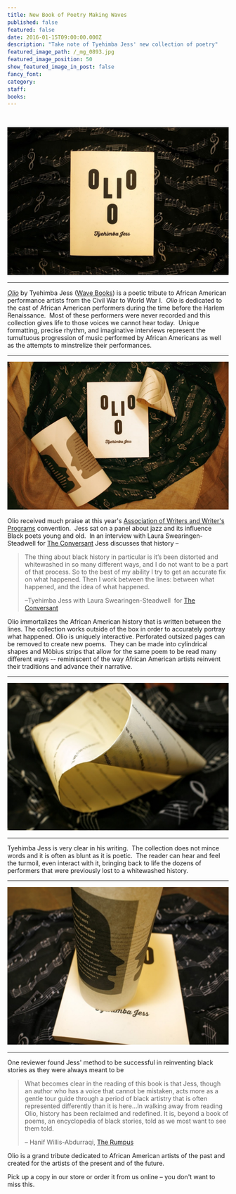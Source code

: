 ```yaml
---
title: New Book of Poetry Making Waves
published: false
featured: false
date: 2016-01-15T09:00:00.000Z
description: "Take note of Tyehimba Jess' new collection of poetry"
featured_image_path: /_mg_0893.jpg
featured_image_position: 50
show_featured_image_in_post: false
fancy_font:
category:
staff:
books:
---
```



&nbsp;

![](/uploads/versions/_mg_0806---x----1120-747x---.jpg)

---

*[Olio](http://www.brooklinebooksmith-shop.com/book/9781940696201)* by Tyehimba Jess ([Wave Books](http://www.wavepoetry.com/)) is a poetic tribute to African American performance artists from the Civil War to World War I. &nbsp;*Olio* is dedicated to the cast of African American performers during the time before the Harlem Renaissance. &nbsp;Most of these performers were never recorded and this collection gives life to those voices we cannot hear today. &nbsp;Unique formatting, precise rhythm, and imaginative interviews represent the tumultuous progression of music performed by African Americans as well as the attempts to minstrelize their performances.&nbsp;

---

![](/uploads/versions/_mg_0873---x----1120-746x---.jpg)

Olio received much praise at this year's [Association of Writers and Writer's Programs](https://www.awpwriter.org/awp_conference/event_detail/6935) convention.&nbsp; Jess sat on a panel about jazz and its influence Black poets young and old. &nbsp;In an interview with Laura Swearingen-Steadwell for [The Conversant](http://theconversant.org/?p=7581)&nbsp;Jess discusses that history –

> The thing about black history in particular is it’s been distorted and whitewashed in so many different ways, and I do not want to be a part of that process. So to the best of my ability I try to get an accurate fix on what happened. Then I work between the lines: between what happened, and the idea of what happened.
>
> –Tyehimba Jess with Laura Swearingen-Steadwell &nbsp;for [The Conversant](http://theconversant.org/?p=7581)

Olio immortalizes the African American history that is written between the lines. The collection works outside of the box in order to accurately portray what happened. Olio is uniquely interactive. Perforated outsized pages can be removed to create new poems. &nbsp;They can be made into cylindrical shapes and M&ouml;bius strips that allow for the same poem to be read many different ways -- reminiscent of the way African American artists reinvent their traditions and advance their narrative. &nbsp;

---

![](/uploads/versions/_mg_0896---x----1120-747x---.jpg)

---

Tyehimba Jess is very clear in his writing. &nbsp;The collection does not mince words and it is often as blunt as it is poetic. &nbsp;The reader can hear and feel the turmoil, even interact with it, bringing back to life the dozens of performers that were previously lost to a whitewashed history.&nbsp;

---

![](/uploads/versions/_mg_0809---x----1053-747x---.jpg)

---

One reviewer found Jess' method to be successful in reinventing black stories as they were always meant to be

> What becomes clear in the reading of this book is that Jess, though an author who has a voice that cannot be mistaken, acts more as a gentle tour guide through a period of black artistry that is often represented differently than it is here…In walking away from reading Olio, history has been reclaimed and redefined. It is, beyond a book of poems, an encyclopedia of black stories, told as we most want to see them told.
>
> – Hanif Willis-Abdurraqi, [The Rumpus](http://therumpus.net/2016/04/olio-by-tyehimba-jess/)

Olio is a grand tribute dedicated to African American artists of the past and created for the artists of the present and of the future.&nbsp;

Pick up a copy in our store or order it from us online – you don't want to miss this.&nbsp;